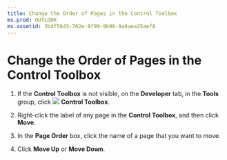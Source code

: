 ```yaml
---
title: Change the Order of Pages in the Control Toolbox
ms.prod: OUTLOOK
ms.assetid: 3b4f5643-762e-9f99-9b96-9a6aea25aef8
---
```



# Change the Order of Pages in the Control Toolbox

1. If the  **Control Toolbox** is not visible, on the **Developer** tab, in the **Tools** group, click
![](../images/0548_ZA06045100.gif) **Control Toolbox**. 
    
2. Right-click the label of any page in the  **Control Toolbox**, and then click  **Move**. 
    
3. In the  **Page Order** box, click the name of a page that you want to move.
    
4. Click  **Move Up** or **Move Down**. 
    

